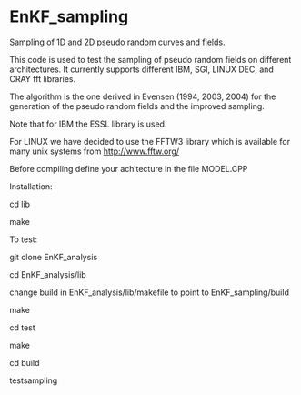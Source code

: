 # EnKF_sampling

Sampling of 1D and 2D pseudo random  curves and fields.


This code is used to test the sampling of pseudo random fields
on different architectures.  It currently supports different IBM,
SGI, LINUX DEC, and CRAY fft libraries.

The algorithm is the one derived in Evensen (1994, 2003, 2004) for
the generation of the pseudo random fields and the improved sampling.

Note that for IBM the ESSL library is used.

For LINUX we have decided to use the FFTW3 library which is 
available for many unix systems from http://www.fftw.org/

Before compiling define your achitecture in the file MODEL.CPP

Installation:

   cd lib

   make

To test: 

   git clone EnKF_analysis

   cd EnKF_analysis/lib

   change build in EnKF_analysis/lib/makefile to point to EnKF_sampling/build

   make
   
   cd test

   make

   cd build
   
   testsampling


